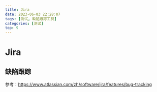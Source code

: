 ```yaml
---
title: Jira
date: 2023-06-03 22:28:07
tags: [测试, 缺陷跟踪工具]
categories: [测试]
top: 9
---
```


# Jira

## 缺陷跟踪

参考：https://www.atlassian.com/zh/software/jira/features/bug-tracking
